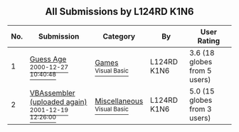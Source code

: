 ﻿<div align="center">

## All Submissions by L124RD K1N6

</div>

No.  | Submission | Category | By   | User Rating
---- | ---------- | -------- | ---- | -----------
1 | [Guess Age<br /><sup>2000-12-27 10:40:48</sup>](https://github.com/Planet-Source-Code/l124rd-k1n6-guess-age__1-13902) | [Games<br /><sup>Visual Basic</sup>](../ByCategory/games__1-38.md) | L124RD K1N6 | 3.6 (18 globes from 5 users)
2 | [VBAssembler \(uploaded again\)<br /><sup>2001-12-19 12:26:00</sup>](https://github.com/Planet-Source-Code/l124rd-k1n6-vbassembler-uploaded-again__1-29984) | [Miscellaneous<br /><sup>Visual Basic</sup>](../ByCategory/miscellaneous__1-1.md) | L124RD K1N6 | 5.0 (15 globes from 3 users)
